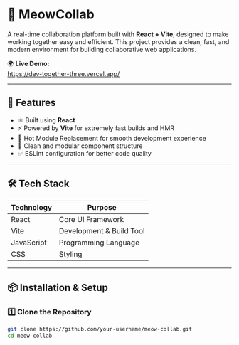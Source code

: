 # 🐾 MeowCollab

A real-time collaboration platform built with **React + Vite**, designed to make working together easy and efficient. This project provides a clean, fast, and modern environment for building collaborative web applications.

🌍 **Live Demo:**  
https://dev-together-three.vercel.app/

---

## 🚀 Features
- ⚛️ Built using **React**
- ⚡ Powered by **Vite** for extremely fast builds and HMR
- 🔄 Hot Module Replacement for smooth development experience
- 🎨 Clean and modular component structure
- ✅ ESLint configuration for better code quality

---

## 🛠️ Tech Stack

| Technology | Purpose |
|-----------|---------|
| React | Core UI Framework |
| Vite | Development & Build Tool |
| JavaScript | Programming Language |
| CSS | Styling |

---

## 📦 Installation & Setup

### 1️⃣ Clone the Repository
```bash
git clone https://github.com/your-username/meow-collab.git
cd meow-collab
